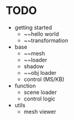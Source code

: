 TODO
==============

- getting started
  - ~~hello world
  - ~~transformation
- base
  - ~~mesh
  - ~~loader
  - shadow
  - ~~obj loader
  - control (MS/KB)
- function
  - scene loader
  - control logic
- utils
  - mesh viewer